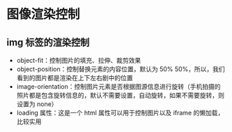 # 图像渲染控制

## img 标签的渲染控制

- object-fit：控制图片的填充、拉伸、裁剪效果
- object-position：控制替换元素的内容位置，默认为 50% 50%，所以，我们看到的图片都是渲染在上下左右剧中的位置
- image-orientation：控制图片元素是否根据图源信息进行旋转（手机拍摄的照片都是包含旋转信息的，默认不需要设置，自动旋转，如果不需要旋转，则设置为 none）
- loading 属性：这是一个 html 属性可以用于控制图片以及 iframe 的懒加载，比较实用
